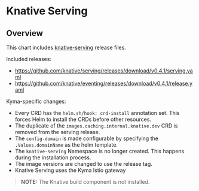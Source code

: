# Knative Serving

## Overview

This chart includes [knative-serving](https://github.com/knative/docs/tree/master/docs/serving) release files.

Included releases:
 * https://github.com/knative/serving/releases/download/v0.4.1/serving.yaml
 * https://github.com/knative/eventing/releases/download/v0.4.1/release.yaml

Kyma-specific changes:
 * Every CRD has the `helm.sh/hook: crd-install` annotation set. This forces Helm to install the CRDs before other resources.
 * The duplicate of the `images.caching.internal.knative.dev` CRD is removed from the serving release.
 * The `config-domain` is made configurable by specifying the `.Values.domainName` as the helm template.
 * The `knative-serving` Namespace is no longer created. This happens during the installation process.
 * The image versions are changed to use the release tag.
 * Knative Serving uses the Kyma Istio gateway

> **NOTE:** The Knative build component is not installed.
